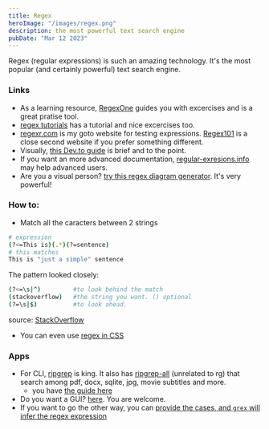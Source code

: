 ```yaml
---
title: Regex
heroImage: "/images/regex.png"
description: the most powerful text search engine
pubDate: "Mar 12 2023"
---
```


Regex (regular expressions) is such an amazing technology. It's the most popular (and certainly powerful) text search engine.


### Links

- As a learning resource, [RegexOne](https://regexone.com/) guides you with excercises and is a great pratise tool.
- [regex tutorials](http://regextutorials.com/index.html) has a tutorial and nice excercises too.
- [regexr.com](https://regexr.com/) is my goto website for testing expressions. [Regex101](https://regex101.com/) is  a close second website if you prefer something different.
- Visually, [this Dev.to guide](https://dev.to/amitness/a-visual-guide-to-regular-expression-i3) is brief and to the point.
- If you want an more advanced documentation, [regular-exresions.info](https://www.regular-expressions.info/quickstart.html) may help advanced users.
- Are you a visual person? [try this regex diagram generator](https://regexper.com/#%28%28e%7C%C2%A3%7C%5C%24%29%28%5B1-9%5D%5B0-9%5D*%7C0%29%28%2C%7C%5C%24%7C%5C.%29%7B1%7D%28%5B0-9%5D%5B0-9%5D%29%29%7C%28%28%5B1-9%5D%5B0-9%5D*%7C0%29%2C%5B0-9%5D%5B0-9%5D%28EUR%29%29%7C%28%5B1-9%5D%5B0-9%5D*%7C0%29%5C%24%5B0-9%5D%7B2%7D). It's very powerful!


### How to:

- Match all the caracters between 2 strings

```sh
# expression
(?<=This is)(.*)(?=sentence)
# this matches
This is "just a simple" sentence
```

The pattern looked closely:
```sh
(?<=\s|^)         #to look behind the match
(stackoverflow)   #the string you want. () optional
(?=\s|$)          #to look ahead.
```

source: [StackOverflow](https://stackoverflow.com/questions/6109882/regex-match-all-characters-between-two-strings)

- You can even use [regex in CSS](https://www.youtube.com/shorts/_1uS0_rgj14)

### Apps

- For CLI, [ripgrep](https://github.com/BurntSushi/ripgrep) is king. It also has [ripgrep-all](https://github.com/phiresky/ripgrep-all) (unrelated to rg) that search among pdf, docx, sqlite, jpg, movie subtitles and more.
    - you have [the guide here](https://github.com/BurntSushi/ripgrep/blob/master/GUIDE.md)
- Do you want a GUI? [here](https://regex-vis.com/). You are welcome.
- If you want to go the other way, you can [provide the cases, and `grex` will infer the regex expression](https://github.com/pemistahl/grex)


